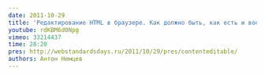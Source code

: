 ```yaml
---
date: 2011-10-29
title: 'Редактирование HTML в браузере. Как должно быть, как есть и вообще зачем'
youtube: rdKBM6d0Npg
vimeo: 33214437
time: 28:20
pres: http://webstandardsdays.ru/2011/10/29/pres/contenteditable/
authors: Антон Немцев
---
```

